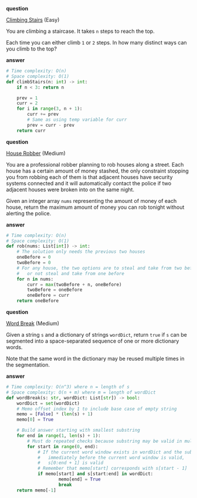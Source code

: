 **question**

<a href="https://leetcode.com/problems/climbing-stairs/description" target="_blank">Climbing Stairs</a> (Easy)

You are climbing a staircase. It takes `n` steps to reach the top.

Each time you can either climb `1` or `2` steps. In how many distinct ways can you climb to the top?

**answer**

```py
# Time complexity: O(n)
# Space complexity: O(1)
def climbStairs(n: int) -> int:
    if n < 3: return n

    prev = 1
    curr = 2
    for i in range(3, n + 1):
        curr += prev
        # Same as using temp variable for curr
        prev = curr - prev
    return curr
```

**question**

<a href="https://leetcode.com/problems/house-robber/description" target="_blank">House Robber</a> (Medium)

You are a professional robber planning to rob houses along a street. Each house has a certain amount of money stashed, the only constraint stopping you from robbing each of them is that adjacent houses have security systems connected and it will automatically contact the police if two adjacent houses were broken into on the same night.

Given an integer array `nums` representing the amount of money of each house, return the maximum amount of money you can rob tonight without alerting the police.

**answer**

```py
# Time complexity: O(n)
# Space complexity: O(1)
def rob(nums: List[int]) -> int:
    # The solution only needs the previous two houses
    oneBefore = 0
    twoBefore = 0
    # For any house, the two options are to steal and take from two before,
    #   or not steal and take from one before
    for n in nums:
        curr = max(twoBefore + n, oneBefore)
        twoBefore = oneBefore
        oneBefore = curr
    return oneBefore
```

**question**

<a href="https://leetcode.com/problems/word-break/description" target="_blank">Word Break</a> (Medium)

Given a string `s` and a dictionary of strings `wordDict`, return `true` if `s` can be segmented into a space-separated sequence of one or more dictionary words.

Note that the same word in the dictionary may be reused multiple times in the segmentation.

**answer**

```py
# Time complexity: O(n^3) where n = length of s
# Space complexity: O(n + m) where m = length of wordDict
def wordBreak(s: str, wordDict: List[str]) -> bool:
    wordDict = set(wordDict)
    # Memo offset index by 1 to include base case of empty string
    memo = [False] * (len(s) + 1)
    memo[0] = True

    # Build answer starting with smallest substring
    for end in range(1, len(s) + 1):
        # Must do repeated checks because substring may be valid in multiple ways
        for start in range(0, end):
            # If the current word window exists in wordDict and the substring
            #   immediately before the current word window is valid,
            #   s[0:end + 1] is valid
            # Remember that memo[start] corresponds with s[start - 1]
            if memo[start] and s[start:end] in wordDict:
                    memo[end] = True
                    break
    return memo[-1]
```
